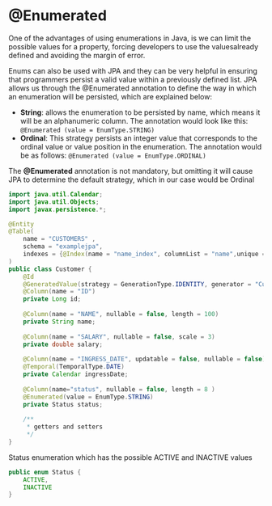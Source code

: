 # @Enumerated

One of the advantages of using enumerations in Java, is we can limit the possible values ​​for a property, forcing developers to use the values ​​already defined and avoiding the margin of error.

Enums can also be used with JPA and they can be very helpful in ensuring that programmers persist a valid value within a previously defined list. JPA allows us through the @Enumerated annotation to define the way in which an enumeration will be persisted, which are explained below:

- **String**: allows the enumeration to be persisted by name, which means it will be an alphanumeric column. The annotation would look like this:
```@Enumerated (value = EnumType.STRING)```
- **Ordinal**: This strategy persists an integer value that corresponds to the ordinal value or value position in the enumeration. The annotation would be as follows:
```@Enumerated (value = EnumType.ORDINAL)```

The **@Enumerated** annotation is not mandatory, but omitting it will cause JPA to determine the default strategy, which in our case would be Ordinal

```java
import java.util.Calendar;
import java.util.Objects;
import javax.persistence.*;

@Entity
@Table(
    name = "CUSTOMERS" , 
    schema = "examplejpa", 
    indexes = {@Index(name = "name_index", columnList = "name",unique = true)}
)
public class Customer {
    @Id
    @GeneratedValue(strategy = GenerationType.IDENTITY, generator = "CustomerTable")
    @Column(name = "ID")
    private Long id;
    
    @Column(name = "NAME", nullable = false, length = 100)
    private String name; 
    
    @Column(name = "SALARY", nullable = false, scale = 3)
    private double salary;
    
    @Column(name = "INGRESS_DATE", updatable = false, nullable = false)
    @Temporal(TemporalType.DATE)
    private Calendar ingressDate;
    
    @Column(name="status", nullable = false, length = 8 )
    @Enumerated(value = EnumType.STRING)
    private Status status;
    
    /**
     * getters and setters
     */
}
```

Status enumeration which has the possible ACTIVE and INACTIVE values

```java
public enum Status {
    ACTIVE,
    INACTIVE
}
```
